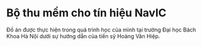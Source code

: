 # Bộ thu mềm cho tín hiệu NavIC
Đồ án được thực hiện trong quá trình học của mình tại trường Đại học Bách Khoa Hà Nội dưới sự hướng dẫn của tiến sỹ Hoàng Văn Hiệp.
